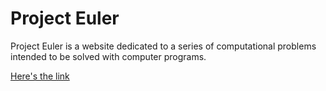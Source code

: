 # Project Euler

Project Euler is a website dedicated to a series of computational problems intended to be solved with computer programs.

[Here's the link](https://projecteuler.net/)